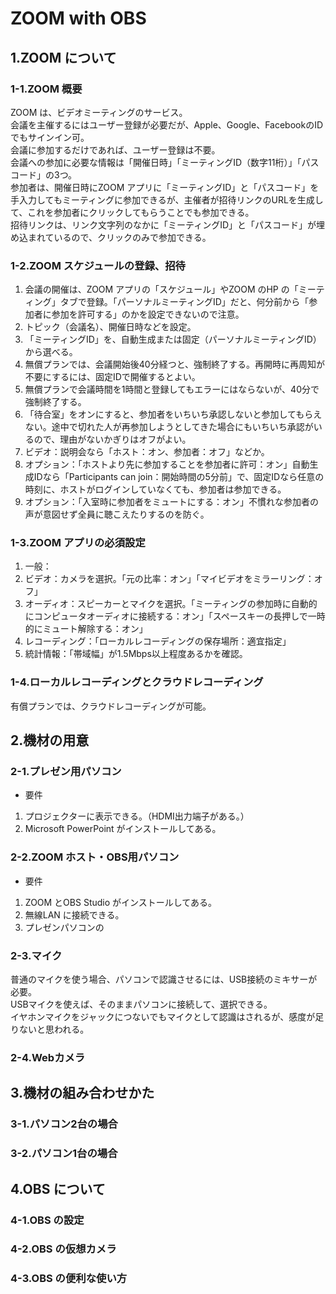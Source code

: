 # ZOOM with OBS
## 1.ZOOM について
### 1-1.ZOOM 概要
ZOOM は、ビデオミーティングのサービス。  
会議を主催するにはユーザー登録が必要だが、Apple、Google、FacebookのIDでもサインイン可。  
会議に参加するだけであれば、ユーザー登録は不要。  
会議への参加に必要な情報は「開催日時」「ミーティングID（数字11桁）」「パスコード」の3つ。  
参加者は、開催日時にZOOM アプリに「ミーティングID」と「パスコード」を手入力してもミーティングに参加できるが、主催者が招待リンクのURLを生成して、これを参加者にクリックしてもらうことでも参加できる。  
招待リンクは、リンク文字列のなかに「ミーティングID」と「パスコード」が埋め込まれているので、クリックのみで参加できる。  
### 1-2.ZOOM スケジュールの登録、招待
1. 会議の開催は、ZOOM アプリの「スケジュール」やZOOM のHP の「ミーティング」タブで登録。「パーソナルミーティングID」だと、何分前から「参加者に参加を許可する」のかを設定できないので注意。  
2. トピック（会議名）、開催日時などを設定。
3. 「ミーティングID」を、自動生成または固定（パーソナルミーティングID）から選べる。
4. 無償プランでは、会議開始後40分経つと、強制終了する。再開時に再周知が不要にするには、固定IDで開催するとよい。
5. 無償プランで会議時間を1時間と登録してもエラーにはならないが、40分で強制終了する。
6. 「待合室」をオンにすると、参加者をいちいち承認しないと参加してもらえない。途中で切れた人が再参加しようとしてきた場合にもいちいち承認がいるので、理由がないかぎりはオフがよい。
7. ビデオ：説明会なら「ホスト：オン、参加者：オフ」などか。
8. オプション：「ホストより先に参加することを参加者に許可：オン」自動生成IDなら「Participants can join：開始時間の5分前」で、固定IDなら任意の時刻に、ホストがログインしていなくても、参加者は参加できる。
9. オプション：「入室時に参加者をミュートにする：オン」不慣れな参加者の声が意図せず全員に聴こえたりするのを防ぐ。
### 1-3.ZOOM アプリの必須設定
1. 一般：
2. ビデオ：カメラを選択。「元の比率：オン」「マイビデオをミラーリング：オフ」
3. オーディオ：スピーカーとマイクを選択。「ミーティングの参加時に自動的にコンピュータオーディオに接続する：オン」「スペースキーの長押しで一時的にミュート解除する：オン」
4. レコーディング：「ローカルレコーディングの保存場所：適宜指定」
5. 統計情報：「帯域幅」が1.5Mbps以上程度あるかを確認。
### 1-4.ローカルレコーディングとクラウドレコーディング
有償プランでは、クラウドレコーディングが可能。
## 2.機材の用意
### 2-1.プレゼン用パソコン
- 要件
1. プロジェクターに表示できる。（HDMI出力端子がある。）
2. Microsoft PowerPoint がインストールしてある。
### 2-2.ZOOM ホスト・OBS用パソコン
- 要件
1. ZOOM とOBS Studio がインストールしてある。
2. 無線LAN に接続できる。
3. プレゼンパソコンの
### 2-3.マイク
普通のマイクを使う場合、パソコンで認識させるには、USB接続のミキサーが必要。  
USBマイクを使えば、そのままパソコンに接続して、選択できる。  
イヤホンマイクをジャックにつないでもマイクとして認識はされるが、感度が足りないと思われる。  
### 2-4.Webカメラ
## 3.機材の組み合わせかた
### 3-1.パソコン2台の場合
### 3-2.パソコン1台の場合
## 4.OBS について
### 4-1.OBS の設定
### 4-2.OBS の仮想カメラ
### 4-3.OBS の便利な使い方 
